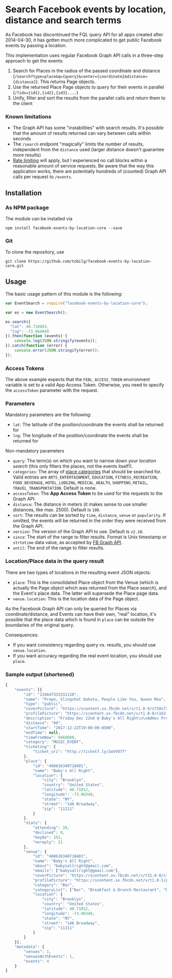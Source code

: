 # Search Facebook events by location, distance and search terms

As Facebook has discontinued the FQL query API for all apps created after 2014-04-30, it has gotten much more complicated to get public Facebook events by passing a location.

This implementation uses regular Facebook Graph API calls in a three-step approach to get the events:

1. Search for Places in the radius of the passed coordinate and distance (`/search?type=place&q={query}&center={coordinate}&distance={distance}`). This returns Page objects.
2. Use the returned Place Page objects to query for their events in parallel (`/?ids={id1},{id2},{id3},...`)
3. Unify, filter and sort the results from the parallel calls and return them to the client

### Known limitations

* The Graph API has some "instabilities" with search results. It's possible that the amount of results returned can vary between calls within seconds
* The `/search` endpoint "magically" limits the number of results, independent from the `distance` used (larger distance doesn't guarantee more results)
* [Rate limiting](https://developers.facebook.com/docs/graph-api/advanced/rate-limiting) will apply, but I experienced no call blocks within a reasonable amount of service requests. Be aware that the way this application works, there are potentially hundreds of (counted) Graph API calls per request to `/events`.

## Installation

### As NPM package

The module can be installed via 

`npm install facebook-events-by-location-core --save`

### Git

To clone the repository, use

`git clone https://github.com/tobilg/facebook-events-by-location-core.git`

## Usage

The basic usage pattern of this module is the following:

```javascript
var EventSearch = require("facebook-events-by-location-core");

var es = new EventSearch();

es.search({
  "lat": 40.710803,
  "lng": -73.964040
}).then(function (events) {
    console.log(JSON.stringify(events));
}).catch(function (error) {
    console.error(JSON.stringify(error));
});
```

### Access Tokens

The above example expects that the `FEBL_ACCESS_TOKEN` environment variable is set to a valid App Access Token. Otherwise, you need to specify the `accessToken` parameter with the request.

### Parameters

Mandatory parameters are the following:

* `lat`: The latitude of the position/coordinate the events shall be returned for
* `lng`: The longitude of the position/coordinate the events shall be returned for

Non-mandatory parameters

* `query`: The term(s) on which you want to narrow down your *location search* (this only filters the places, not the events itself!).
* `categories`: The array of [place categories](https://developers.facebook.com/docs/places/web/search#categories) that should be searched for. Valid entries are `ARTS_ENTERTAINMENT`, `EDUCATION`, `FITNESS_RECREATION`, `FOOD_BEVERAGE`, `HOTEL_LODGING`, `MEDICAL_HEALTH`, `SHOPPING_RETAIL`, `TRAVEL_TRANSPORTATION`. Default is none.  
* `accessToken`: The **App Access Token** to be used for the requests to the Graph API.
* `distance`: The distance in meters (it makes sense to use smaller distances, like max. 2500). Default is `100`.
* `sort`: The results can be sorted by `time`, `distance`, `venue` or `popularity`. If omitted, the events will be returned in the order they were received from the Graph API.
* `version`: The version of the Graph API to use. Default is `v2.10`.
* `since`: The start of the range to filter results. Format is Unix timestamp or `strtotime` data value, as accepted by [FB Graph API](https://developers.facebook.com/docs/graph-api/using-graph-api#time).
* `until`: The end of the range to filter results.

### Location/Place data in the query result

There are two types of locations in the resulting event JSON objects:

* `place`: This is the consolidated Place object from the Venue (which is actually the Page object which was returned from the Place search), and the Event's place data. The latter will supersede the Place page data.
* `venue.location`: This is the location data of the Page object.

As the Facebook Graph API can only be queried for Places via coordinate/distance, and Events can have their own, "real" location, it's possible that the place data which is found in `place` can be outside the boundaries of the original query. 

Consequences:
* If you want consistency regarding query vs. results, you should use `venue.location`. 
* If you want accuracy regarding the real event location, you should use `place`.  

### Sample output (shortened)

```javascript
{
	"events": [{
		"id": "116647332331110",
		"name": "Prawn, Slingshot Dakota, People Like You, Queen Moo",
		"type": "public",
		"coverPicture": "https://scontent.xx.fbcdn.net/v/t1.0-9/s720x720/21192424_1427554070660580_9176354166665292778_n.jpg?oh=ec701dee3019485d44779c978c2af3d2&oe=5A5EB0B5",
		"profilePicture": "https://scontent.xx.fbcdn.net/v/t1.0-0/c163.0.200.200/p200x200/21192424_1427554070660580_9176354166665292778_n.jpg?oh=547d3ff8933c6987bcad8530558ca909&oe=5A2318A9",
		"description": "Friday Dec 22nd @ Baby's All Right\n\nAdHoc Presents\n\nPrawn\nSlingshot Dakota\nPeople Like You\nQueen Moo\n\nTix, on-sale Wed 8/30 at 10am: http://ticketf.ly/2vwM2tV\n\n| Baby's All Right |\n146 Broadway @ Bedford Ave | Williamsburg, Brooklyn \nJMZ-Marcy, L-Bedford, G-Broadway | 7pm | $12+ | 18+\n\nSign up for the mailing list http://tinyurl.com/adhocfmlist\nSubscribe to our events http://facebook.com/adhocfm/events\n\nUpcoming AdHoc Shows\n\n08/28 Sound of Ceres (Residency), Kate Brehm - The Poof - Visual Performance, Foxes in Fiction\n09/01 Twerps, Free Time, Lionlimb\n09/02 White Hills, Spaceface, New Myths\n09/02 Crumb, Combo Chimbita, MIKE\n09/02 CRi, Rei Brown\n09/05 Dinner, Obliques, Nicholas Nicholas\n09/06 Laetitia Sadier Source Ensemble, Nicholas Krgovich, Astrobal\n09/06 Cende, Poppies, Anna McClellan, Spirit Was\n09/07 Remo Drive, McCafferty, Small Circle\n09/07 Rachel Baiman\n09/07 The Amazing Acro-Cats\n09/08 Four Year Strong, Seaway, Like Pacific, Grayscale, Life Lessons\n09/08 The Smith Street Band, Astronautalis\n09/08 Starcrawler, Honduras, Easy\n09/08 Dent May, Gemma\n09/08 Sextile, Surfbort, Black Beach\n09/08 Moon King, Dougie Poole, House of Feelings (live)\n09/08 The Amazing Acro-Cats\n09/09 The Amazing Acro-Cats\n09/09 The Amazing Acro-Cats\n09/09 Cones, Cassandra Jenkins, Dark Tea\n09/09 Four Year Strong, Seaway, Like Pacific, Grayscale, Life Lessons\n09/09 Chris Cohen, Cut Worms, Olden Yolk\n09/09 OctFest (Guided by Voices, Charles Bradley, Kilo Kish, Okkervil River)\n09/10 The Amazing Acro-Cats\n09/10 The Amazing Acro-Cats\n09/11 Mount Eerie\n09/12 Mount Eerie, Loren Connors\n09/12 Beverly, EZTV, Rips\n09/12 NOTS, Honey, Brandy\n09/12 Half Waif, Squad Car, Abandon, Coolin'\n09/13 Night Shop, Jaye Bartell\n09/13 Dear Nora, gobbinjr, Nicholas Krgovich\n09/13 Protomartyr, Pill, Bodega\n09/14 Sitcom, Jennifer Vanilla, Field Medic, DÆVA\n09/14 Blood Cultures, White Cliffs, Gus Dapperton\n09/15 Teen Commandments, Brothertiger\n09/15 Varsity, Hypoluxo, Thanks for Coming, Human People\n09/15 Throwing Snow, BAILE\n09/16 Steve Gunn, Julie Byrne, Myriam Gendron\n09/17 Ancient Ocean, Dave Harrington, Colin L, Adam Downey (DJ)\n09/19 GOLD DIME, Crown Larks, GDFX, Baby Birds Don't Drink Milk\n09/19 Madeline Kenney, Tall Friend, Trees Take Ease\n09/21 Cold Beat, War Bubble, Liberation\n09/22 Human Heat, Norwegian Arms\n09/22 Aerial East, Lola Kirke\n09/23 Love Theme, Bernardino Femminielli\n09/23 Hovvdy, Told Slant, Yohuna\n09/23 Drab Majesty, Kontravoid, Bernard Herman\n09/23 Cayetana, Hemming\n09/23 Flesh World, Home Blitz\n09/23 Xiu Xiu, Noveller, Re-TROS\n09/24 Painted Zeros, Slow Mass, Stove (solo), Bethlehem Steel\n09/27 Lina Tullgren (Release Show), Dougie Poole, Luxardo\n09/27 VNV Nation, iVardensphere – Sold Out\n09/27 Ian Chang (Record Release), Rahm, Nina Moffitt\n09/28 Container, Paleda, Young Male (DJ), Motiv-A, VIA APP (DJ)\n09/29 Princess Nokia\n09/29 Stolen Jars, Zula, Diners, Real Life Buildings\n09/29 Candi Pop\n10/02 Illegal Civ Cinema Tour Featuring: Denzel Curry & Show Me The Body, Show Me The Body\n10/05 The Babe Rainbow\n10/06 Paperhaus, Haybaby, Turnip King, Sic Tic\n10/06 Mirah, Jherek Bischoff\n10/06 LVL UP, Yowler, Slight\n10/06 Twinsmith\n10/06 The Golden Filter\n10/07 Frankie Cosmos, Ian Sweet, Nice Try\n10/07 The Proper Ornaments, Shadow Band, Kyle Forester\n10/07 Vetiver, Johnny Irion\n10/07 Deerhoof, Lily On Horn Horse\n10/07 LVL UP, Long Beard, Yucky Duster\n10/08 The Wonder Years, Laura Stevenson - Matinee Show\n10/08 The Wonder Years, Laura Stevenson, The Obsessives, Jetty Bones\n10/09 Naomi Punk, Shimmer, Lea Bertucci\n10/11 Sun Seeker\n10/12 Lust For Youth, Secret Boyfriend, Cienfuegos\n10/12 Adi Newton, James Place, Embryoroom\n10/13 Wolves In The Throne Room, Pillorian\n10/13 Skylar Spence, Jonah Baseball\n10/13 DJ Earl, Slick Shoota, Suzi Analogue, Mel G\n10/14 William Patrick Corgan\n10/15 William Patrick Corgan\n10/15 The Courtneys, Versing\n10/17 Dead Rider, Eaters, Christina Schneider's Genius Grant\n10/18 Grails\n10/19 Vita and The Woolf, Queen Of Jeans\n10/20 Alex Calder, Jay Weingarten, Sam Leidig\n10/20 Melkbelly, Anni Rossi, Maneka, Blue Smiley\n10/21 Scharpling & Wurster’s ‘Rock, Rot & Rule’ 20th Anniversary Extravaganza\n10/21 Sheer Mag\n10/23 Insane Clown Posse\n10/25 PUJOL\n10/26 Mild High Club, Anemone, Olden Yolk\n10/26 Walter TV\n10/26 Dälek, Street Sects, Vaureen\n10/27 Microwave, Big Jesus, Blis.\n10/27 Florist, Emily Yacina, Lizard Kisses\n10/27 Trevor Sensor\n10/27 Boy Harsher (Record Release), FlucT, Odonis Odonis\n10/28 Peelander-Z\n11/02 The Hotelier, Oso Oso, Alex Napping\n11/03 L.A. Witch\n11/03 AJJ, The Sidekicks\n11/03 J.Views, Ateller\n11/04 Ought\n11/04 Elysia Crampton, Earthly\n11/06 Cattle Decapitation, Revocation, Full of Hell, Artificial Brain\n11/09 Have Mercy, Boston Manor, Can't Swim, A Will Away\n11/11 Wax Tailor, Dirty Art Club\n11/11 A. Savage (Parquet Courts), Jack Cooper (Ultimate Painting)\n11/12 Listener, Levi The Poet, Comrades, Everett\n11/13 Omni\n11/16 Haux w/ Strings\n11/17 Downtown Boys, Olivia Neutron-John\n11/24 mewithoutYou, Pianos Become The Teeth, Slow Mass\n11/28 Lido Beach\n11/30 Emily Haines & The Soft Skeleton\n12/01 Neil Hilborn\n12/06 Pinegrove, Saintseneca, Adult Mom – Sold Out\n12/07 Pinegrove, Saintseneca, Adult Mom – Sold Out\n12/08 Gabriel Garzón-Montano",
		"distance": "89",
		"startTime": "2017-12-22T19:00:00-0500",
		"endTime": null,
		"timeFromNow": 9468080,
		"category": "MUSIC_EVENT",
		"ticketing": {
			"ticket_uri": "http://ticketf.ly/2wVV87f"
		},
		"place": {
			"id": "460616340718401",
			"name": "Baby's All Right",
			"location": {
				"city": "Brooklyn",
				"country": "United States",
				"latitude": 40.71012,
				"longitude": -73.96348,
				"state": "NY",
				"street": "146 Broadway",
				"zip": "11211"
			}
		},
		"stats": {
			"attending": 38,
			"declined": 0,
			"maybe": 151,
			"noreply": 21
		},
		"venue": {
			"id": "460616340718401",
			"name": "Baby's All Right",
			"about": "babysallright@gmail.com",
			"emails": ["babysallright@gmail.com"],
			"coverPicture": "https://scontent.xx.fbcdn.net/v/t31.0-8/s720x720/20507438_1418517768261582_7945740169309872258_o.jpg?oh=cee452a92068d3011c319c9d1bef63d0&oe=5A501178",
			"profilePicture": "https://scontent.xx.fbcdn.net/v/t1.0-1/p200x200/1480734_642185745894792_5820988503650852577_n.png?oh=115d8c043d25e71635906461044539b5&oe=5A22992D",
			"category": "Bar",
			"categoryList": ["Bar", "Breakfast & Brunch Restaurant", "Dance & Night Club"],
			"location": {
				"city": "Brooklyn",
				"country": "United States",
				"latitude": 40.71012,
				"longitude": -73.96348,
				"state": "NY",
				"street": "146 Broadway",
				"zip": "11211"
			}
		}
	}],
	"metadata": {
		"venues": 1,
		"venuesWithEvents": 1,
		"events": 4
	}
}
```